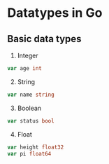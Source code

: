 # Datatypes in Go
## Basic data types
1. Integer
```go
var age int
```

2. String
```go
var name string
```

3. Boolean
```go
var status bool
```

4. Float
```go
var height float32
var pi float64
```

